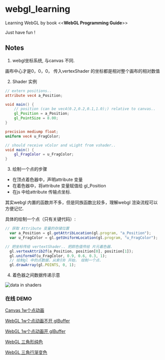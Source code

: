 # webgl_learning

Learning WebGL by book <<**WebGL Programming Guide**\>> 

Just have fun !

## Notes

1. webgl坐标系统, 与canvas 不同.

画布中心才是0，0，0，
传入vertexShader 的坐标都是相对整个画布的相对数值

2. Shader 实例

``` GLSL
// extern positions..
attribute vec4 a_Position;

void main() {
    // position (can be vec4(0.2,0.2,0.1,1.0);) relative to canvas..
    gl_Position = a_Position; 
    gl_PointSize = 8.00;
}

precision mediump float;
uniform vec4 u_FragColor;

// should receive vColor and vLight from vshader..
void main() {
    gl_FragColor = u_FragColor;
}
```


3. 绘制一个点的步骤

- 在顶点着色器中，声明attribute 变量
- 在着色器中，将attribute 变量赋值给 gl_Position
- 在js 中给attribute 传输点坐标.

其实webgl 内置的函数并不多，但是同族函数比较多，理解webgl 渲染流程可以方便记忆.

具体的绘制一个点（只有关键代码）:

``` JavaScript
// 获取 Attribute 变量的存储位置
  var a_Position = gl.getAttribLocation(gl.program, "a_Position");
  var u_FragColor = gl.getUniformLocation(gl.program, "u_FragColor");

// 把坐标传给 vertextShader.. 把颜色值传给 片元着色器.
  gl.vertexAttrib2f(a_Position, position[0], position[1]);
  gl.uniform4f(u_FragColor, 0.9, 0.6, 0.3, 1);
  // 绘制gl 中的点数据，从索引0 开始， 绘制一个点.
  gl.drawArray(gl.POINTS, 0, 1);

```

4. 着色器之间数据传递示意

![data in shaders](https://upload-images.jianshu.io/upload_images/1950967-9e6b23f271ba9bcc.png?imageMogr2/auto-orient/strip%7CimageView2/2/w/1240)


### 在线 DEMO

[Canvas 1w个点动画](https://alex2wong.github.io/webgl_learning/webgl5/index.html)

[WebGL 1w个点动画不开 glBuffer](https://alex2wong.github.io/webgl_learning/webgl4/index.html)

[WebGL 1w个点动画开 glBuffer](https://alex2wong.github.io/webgl_learning/webgl4/index.html)

[WebGL 三角形纯色](https://alex2wong.github.io/webgl_learning/webgl6/index.html)

[WebGL 三角行渐变色](https://alex2wong.github.io/webgl_learning/webgl7/index.html)
